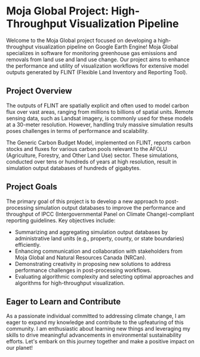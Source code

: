 # Moja Global Project: High-Throughput Visualization Pipeline

Welcome to the Moja Global project focused on developing a high-throughput visualization pipeline on Google Earth Engine! Moja Global specializes in software for monitoring greenhouse gas emissions and removals from land use and land use change. Our project aims to enhance the performance and utility of visualization workflows for extensive model outputs generated by FLINT (Flexible Land Inventory and Reporting Tool).

## Project Overview

The outputs of FLINT are spatially explicit and often used to model carbon flux over vast areas, ranging from millions to billions of spatial units. Remote sensing data, such as Landsat imagery, is commonly used for these models at a 30-meter resolution. However, handling truly massive simulation results poses challenges in terms of performance and scalability.

The Generic Carbon Budget Model, implemented on FLINT, reports carbon stocks and fluxes for various carbon pools relevant to the AFOLU (Agriculture, Forestry, and Other Land Use) sector. These simulations, conducted over tens or hundreds of years at high resolution, result in simulation output databases of hundreds of gigabytes.

## Project Goals

The primary goal of this project is to develop a new approach to post-processing simulation output databases to improve the performance and throughput of IPCC (Intergovernmental Panel on Climate Change)-compliant reporting guidelines. Key objectives include:

- Summarizing and aggregating simulation output databases by administrative land units (e.g., property, county, or state boundaries) efficiently.
- Enhancing communication and collaboration with stakeholders from Moja Global and Natural Resources Canada (NRCan).
- Demonstrating creativity in proposing new solutions to address performance challenges in post-processing workflows.
- Evaluating algorithmic complexity and selecting optimal approaches and algorithms for high-throughput visualization.

## Eager to Learn and Contribute

As a passionate individual committed to addressing climate change, I am eager to expand my knowledge and contribute to the upfeaturing of this community. I am enthusiastic about learning new things and leveraging my skills to drive meaningful advancements in environmental sustainability efforts. Let's embark on this journey together and make a positive impact on our planet!
